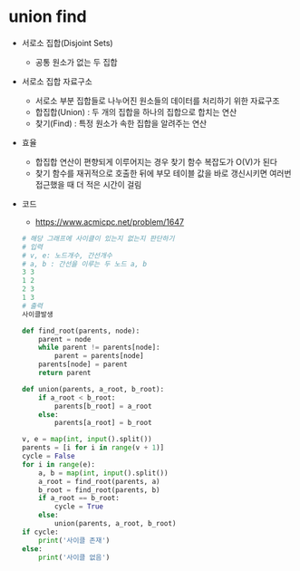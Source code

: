 # union find

* 서로소 집합(Disjoint Sets)
  
  * 공통 원소가 없는 두 집합
* 서로소 집합 자료구소
  * 서로소 부분 집합들로 나누어진 원소들의 데이터를 처리하기 위한 자료구조
  * 합집합(Union) : 두 개의 집합을 하나의 집합으로 합치는 연산
  * 찾기(Find) : 특정 원소가 속한 집합을 알려주는 연산
* 효율
  * 합집합 연산이 편향되게 이루어지는 경우 찾기 함수 복잡도가 O(V)가 된다
  * 찾기 함수를 재귀적으로 호출한 뒤에 부모 테이블 값을 바로 갱신시키면 여러번 접근했을 때 더 적은 시간이 걸림

* 코드

  * https://www.acmicpc.net/problem/1647

  ```python
  # 해당 그래프에 사이클이 있는지 없는지 판단하기
  # 입력
  # v, e: 노드개수, 간선개수
  # a, b : 간선을 이루는 두 노드 a, b
  3 3
  1 2
  2 3
  1 3
  # 출력
  사이클발생
  ```

  ```python
  def find_root(parents, node):
      parent = node
      while parent != parents[node]:
          parent = parents[node]
      parents[node] = parent
      return parent
  
  def union(parents, a_root, b_root):
      if a_root < b_root:
          parents[b_root] = a_root
      else:
          parents[a_root] = b_root
  
  v, e = map(int, input().split())
  parents = [i for i in range(v + 1)]
  cycle = False
  for i in range(e):
      a, b = map(int, input().split())
      a_root = find_root(parents, a)
      b_root = find_root(parents, b)
      if a_root == b_root:
          cycle = True
      else:
          union(parents, a_root, b_root)
  if cycle:
      print('사이클 존재')
  else:
      print('사이클 없음')
  ```
  
  